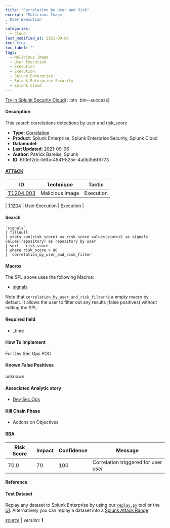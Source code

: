 ```yaml
---
title: "Correlation by User and Risk"
excerpt: "Malicious Image
, User Execution
"
categories:
  - Cloud
last_modified_at: 2021-09-06
toc: true
toc_label: ""
tags:
  - Malicious Image
  - User Execution
  - Execution
  - Execution
  - Splunk Enterprise
  - Splunk Enterprise Security
  - Splunk Cloud
---
```




[Try in Splunk Security Cloud](https://www.splunk.com/en_us/cyber-security.html){: .btn .btn--success}

#### Description

This search correlations detections by user and risk_score

- **Type**: [Correlation](https://github.com/splunk/security_content/wiki/object-Analytic-Types)
- **Product**: Splunk Enterprise, Splunk Enterprise Security, Splunk Cloud
- **Datamodel**: 
- **Last Updated**: 2021-09-06
- **Author**: Patrick Bareiss, Splunk
- **ID**: 610e12dc-b6fa-4541-825e-4a0b3b6f6773


#### [ATT&CK](https://attack.mitre.org/)

| ID             | Technique        |  Tactic             |
| -------------- | ---------------- |-------------------- |
| [T1204.003](https://attack.mitre.org/techniques/T1204/003/) | Malicious Image | Execution |

| [T1204](https://attack.mitre.org/techniques/T1204/) | User Execution | Execution |

#### Search

```
`signals` 
| fillnull 
| stats sum(risk_score) as risk_score values(source) as signals values(repository) as repository by user 
| sort - risk_score 
| where risk_score > 80 
| `correlation_by_user_and_risk_filter`
```

#### Macros
The SPL above uses the following Macros:
* [signals](https://github.com/splunk/security_content/blob/develop/macros/signals.yml)

Note that `correlation_by_user_and_risk_filter` is a empty macro by default. It allows the user to filter out any results (false positives) without editing the SPL.

#### Required field
* _time


#### How To Implement
For Dev Sec Ops POC

#### Known False Positives
unknown

#### Associated Analytic story
* [Dev Sec Ops](/stories/dev_sec_ops)


#### Kill Chain Phase
* Actions on Objectives



#### RBA

| Risk Score  | Impact      | Confidence   | Message      |
| ----------- | ----------- |--------------|--------------|
| 70.0 | 70 | 100 | Correlation triggered for user $user$ |




#### Reference


#### Test Dataset
Replay any dataset to Splunk Enterprise by using our [`replay.py`](https://github.com/splunk/attack_data#using-replaypy) tool or the [UI](https://github.com/splunk/attack_data#using-ui).
Alternatively you can replay a dataset into a [Splunk Attack Range](https://github.com/splunk/attack_range#replay-dumps-into-attack-range-splunk-server)



[*source*](https://github.com/splunk/security_content/tree/develop/detections/cloud/correlation_by_user_and_risk.yml) \| *version*: **1**